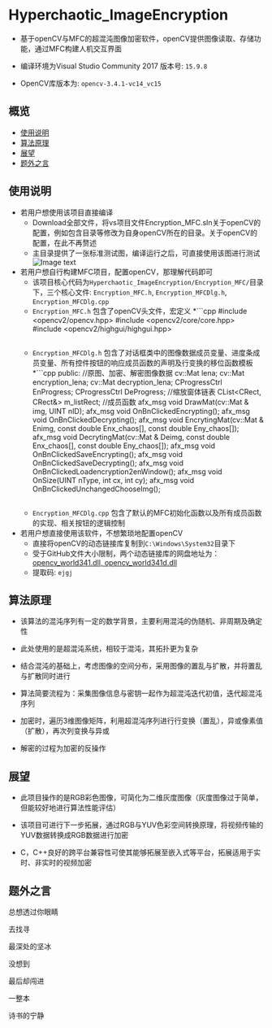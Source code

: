 # Hyperchaotic_ImageEncryption
* 基于openCV与MFC的超混沌图像加密软件，openCV提供图像读取、存储功能，通过MFC构建人机交互界面

* 编译环境为Visual Studio Community 2017 版本号: `15.9.8`

* OpenCV库版本为: `opencv-3.4.1-vc14_vc15`

## 概览
<!-- vim-markdown-toc GFM -->
* [使用说明](#使用说明)
* [算法原理](#算法原理)
* [展望](#展望)
* [题外之言](#题外之言)
<!-- vim-markdown-toc -->


## 使用说明
* 若用户想使用该项目直接编译
  * Download全部文件，将vs项目文件Encryption_MFC.sln关于openCV的配置，例如包含目录等修改为自身openCV所在的目录。关于openCV的配置，在此不再赘述
  * 主目录提供了一张标准测试图，编译运行之后，可直接使用该图进行测试
![Image text](https://github.com/XiaoRing0/Hyperchaotic_ImageEncryption/raw/master/lena512color.tiff"lena_512*512")
* 若用户想自行构建MFC项目，配置openCV，那理解代码即可
  * 该项目核心代码为`Hyperchaotic_ImageEncryption/Encryption_MFC/`目录下，三个核心文件: `Encryption_MFC.h`, `Encryption_MFCDlg.h`,
  `Encryption_MFCDlg.cpp`
  * `Encryption_MFC.h` 包含了openCV头文件，宏定义
    *```cpp
    #include <opencv2/opencv.hpp>
    #include <opencv2/core/core.hpp>  
    #include <opencv2/highgui/highgui.hpp>
    ```
  * `Encryption_MFCDlg.h` 包含了对话框类中的图像数据成员变量、进度条成员变量、所有控件按钮的响应成员函数的声明及行变换的移位函数模板
    *```cpp
    public:
    //原图、加密、解密图像数据
    cv::Mat lena;
    cv::Mat encryption_lena;
    cv::Mat decryption_lena;
    CProgressCtrl EnProgress;
    CProgressCtrl DeProgress;
    //缩放窗体链表
    CList<CRect, CRect&> m_listRect;
    //成员函数
    afx_msg void DrawMat(cv::Mat & img, UINT nID);
    afx_msg void OnBnClickedEncrypting();
    afx_msg void OnBnClickedDecrypting();
    afx_msg void EncrytingMat(cv::Mat & Enimg, const double Enx_chaos[], const double Eny_chaos[]);
    afx_msg void DecrytingMat(cv::Mat & Deimg, const double Enx_chaos[], const double Eny_chaos[]);
    afx_msg void OnBnClickedSaveEncrypting();
    afx_msg void OnBnClickedSaveDecrypting();
    afx_msg void OnBnClickedLoadencryption2enWindow();
    afx_msg void OnSize(UINT nType, int cx, int cy);
    afx_msg void OnBnClickedUnchangedChooseImg();
    ```
  * `Encryption_MFCDlg.cpp` 包含了默认的MFC初始化函数以及所有成员函数的实现、相关按钮的逻辑控制
* 若用户想直接使用该软件，不想繁琐地配置openCV
  * 直接将openCV的动态链接库复制到`C:\Windows\System32`目录下
  * 受于GitHub文件大小限制，两个动态链接库的网盘地址为：[opencv_world341.dll, opencv_world341d.dll](https://pan.baidu.com/s/11jDEUONrjLs1iKbO1iwVxg)
  * 提取码: `ejgj`


## 算法原理
* 该算法的混沌序列有一定的数学背景，主要利用混沌的伪随机、非周期及确定性

* 此处使用的是超混沌系统，相较于混沌，其拓扑更为复杂

* 结合混沌的基础上，考虑图像的空间分布，采用图像的置乱与扩散，并将置乱与扩散同时进行

* 算法简要流程为：采集图像信息与密钥一起作为超混沌迭代初值，迭代超混沌序列

* 加密时，遍历3维图像矩阵，利用超混沌序列进行行变换（置乱），异或像素值（扩散），再次列变换与异或

* 解密的过程为加密的反操作


## 展望
* 此项目操作的是RGB彩色图像，可简化为二维灰度图像（灰度图像过于简单，但能较好地进行算法性能评估）

* 该项目可进行下一步拓展，通过RGB与YUV色彩空间转换原理，将视频传输的YUV数据转换成RGB数据进行加密

* C，C++良好的跨平台兼容性可使其能够拓展至嵌入式等平台，拓展适用于实时、非实时的视频加密



## 题外之言

总想透过你眼睛

去找寻

最深处的坚冰

没想到 

最后却闯进

一整本

诗书的宁静
